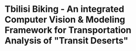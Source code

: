 # Tbilisi Biking - An integrated Computer Vision & Modeling Framework for Transportation Analysis of "Transit Deserts" 

